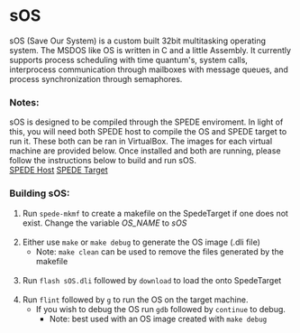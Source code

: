 # sOS
sOS (Save Our System) is a custom built 32bit multitasking operating system. The MSDOS like OS is written in C and a little Assembly. It currently supports process scheduling with time quantum's, system calls, interprocess communication through mailboxes with message queues, and process synchronization through semaphores.

### Notes:
sOS is designed to be compiled through the SPEDE enviroment. In light of this, you will need both SPEDE host to compile the OS and SPEDE target to run it. These both can be ran in VirtualBox. The images for each virtual machine are provided below. Once installed and both are running, please follow the instructions below to build and run sOS.<br>
<a href="https://drive.google.com/file/d/1LIFpfBHor0UUO6wvJF4CWyJ1BT32prks/view?usp=sharing">SPEDE Host</a>
<a href="https://drive.google.com/file/d/1cGNbNunXd0d8n0grEIp4JIwHSEk9KOkq/view?usp=sharing">SPEDE Target</a>


### Building sOS:
1. Run ``spede-mkmf`` to create a makefile on the SpedeTarget if one does not exist. Change the variable *OS_NAME* to *sOS*<br><br>
2. Either use ``make`` or ``make debug`` to generate the OS image (.dli file)
    * Note: ``make clean`` can be used to remove the files generated by the makefile<br><br>
3. Run ``flash sOS.dli`` followed by ``download`` to load the onto SpedeTarget<br><br>
4. Run ``flint`` followed by `g` to run the OS on the target machine.
    * If you wish to debug the OS run ``gdb`` followed by ``continue`` to debug.
        * Note: best used with an OS image created with ``make debug``